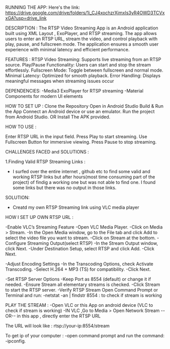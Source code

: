 RUNNING THE APP:
Here's the link:
https://drive.google.com/drive/folders/1i_CJ4xochzrXjmxIs3yR4OWD3TCVxxGA?usp=drive_link

DESCRIPTION : The RTSP Video Streaming App is an Android application built using XML Layout , ExoPlayer, and RTSP streaming. The app allows users to enter an RTSP URL, stream the video, and control playback with play, pause, and fullscreen mode. The application ensures a smooth user experience with minimal latency and efficient performance.

FEATURES : 
RTSP Video Streaming: Supports live streaming from an RTSP source.
Play/Pause Functionality: Users can start and stop the stream effortlessly.
Fullscreen Mode: Toggle between fullscreen and normal mode.
Minimal Latency: Optimized for smooth playback.
Error Handling: Displays meaningful messages when streaming issues occur

DEPENDENCIES:
-Media3 ExoPlayer for RTSP streaming
-Material Components for modern UI elements

HOW TO SET UP :
Clone the Repository
Open in Android Studio
Build & Run the App
Connect an Android device or use an emulator.
Run the project from Android Studio.
OR
Install The APK provided.

HOW TO USE :

Enter RTSP URL in the input field.
Press Play to start streaming.
Use Fullscreen Button for immersive viewing.
Press Pause to stop streaming.

CHALLENGES FACED and SOLUTIONS :

1.Finding Valid RTSP Streaming Links :
- I surfed over the entire internet , github etc to find some valid and working RTSP links but after hours(most time consuming part of the project) of findig a working one but was not able to find one. I found some links but there was no output in those links.
  
SOLUTION:
- Creatd my own RTSP Streaming link using VLC media player
  
 HOW I SET UP OWN RTSP URL :
 
-Enable VLC’s Streaming Feature
-Open VLC Media Player.
-Click on Media > Stream.
-In the Open Media window, go to the File tab and click Add to select the video file you want to stream.
-Click on Stream at the bottom.
-Configure Streaming Output(select RTSP)
-In the Stream Output window, click Next.
-Under Destination Setup, select RTSP and click Add.
-Click Next.

-Adjust Encoding Settings
-In the Transcoding Options, check Activate Transcoding.
-Select H.264 + MP3 (TS) for compatibility.
-Click Next.

-Set RTSP Server Options
-Keep Port as 8554 (default) or change it if needed.
-Ensure Stream all elementary streams is checked.
-Click Stream to start the RTSP server.
-Verify RTSP Stream
Open Command Prompt or Terminal and run:
-netstat -an | findstr 8554    : to check if stream is working

PLAY THE STREAM : 
-Open VLC  or this App on android device  (VLC to check if stream is working)
-IN VLC ,Go to Media > Open Network Stream --OR-- in this app , directly enter the RTSP URL

The URL will look like : 
rtsp://your-ip:8554/stream

To get ip of your computer : 
-open command prompt and run the command:
-ipconfig.







